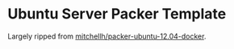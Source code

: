 Ubuntu Server Packer Template
=============================

Largely ripped from [mitchellh/packer-ubuntu-12.04-docker](https://github.com/mitchellh/packer-ubuntu-12.04-docker).
